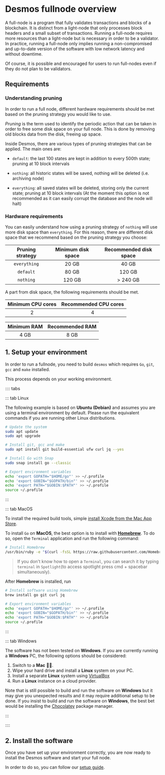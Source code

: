 # Desmos fullnode overview

A full-node is a program that fully validates transactions and blocks of a blockchain. It is distinct from a light-node
that only processes block headers and a small subset of transactions. Running a full-node requires more resources than a
light-node but is necessary in order to be a validator. In practice, running a full-node only implies running a
non-compromised and up-to-date version of the software with low network latency and without downtime.

Of course, it is possible and encouraged for users to run full-nodes even if they do not plan to be validators.

## Requirements

### Understanding pruning

In order to run a full node, different hardware requirements should be met based on the pruning strategy you would like
to use.

*Pruning* is the term used to identify the periodic action that can be taken in order to free some disk space on your
full node. This is done by removing old blocks data from the disk, freeing up space.

Inside Desmos, there are various types of pruning strategies that can be applied. The main ones are:

- `default`: the last 100 states are kept in addition to every 500th state; pruning at 10 block intervals

- `nothing`: all historic states will be saved, nothing will be deleted (i.e. archiving node)

- `everything`: all saved states will be deleted, storing only the current state; pruning at 10 block intervals (At the moment this option is not recommended as it can easily corrupt the database and the node will halt)

### Hardware requirements

You can easily understand how using a pruning strategy of `nothing` will use more disk space than `everything`. For this
reason, there are different disk space that we recommend based on the pruning strategy you choose:

| Pruning strategy | Minimum disk space | Recommended disk space |
| :--------------: | :----------------: | :--------------------: |
| `everything` | 20 GB | 40 GB |
| `default` | 80 GB | 120 GB |
| `nothing` | 120 GB | \> 240 GB |

A part from disk space, the following requirements should be met.

| Minimum CPU cores | Recommended CPU cores |
| :---------------: | :-------------------: |
| 2 | 4 |

| Minimum RAM | Recommended RAM |
| :---------------: | :-------------------: |
| 4 GB | 8 GB |

## 1. Setup your environment

In order to run a fullnode, you need to build `desmos` which requires `Go`, `git`, `gcc` and `make` installed.

This process depends on your working environment.

:::: tabs

::: tab Linux

The following example is based on **Ubuntu (Debian)** and assumes you are using a terminal environment by default.
Please run the equivalent commands if you are running other Linux distributions.

```bash
# Update the system
sudo apt update
sudo apt upgrade

# Install git, gcc and make
sudo apt install git build-essential ufw curl jq --yes

# Install Go with Snap
sudo snap install go --classic

# Export environment variables
echo 'export GOPATH="$HOME/go"' >> ~/.profile
echo 'export GOBIN="$GOPATH/bin"' >> ~/.profile
echo 'export PATH="$GOBIN:$PATH"' >> ~/.profile
source ~/.profile
```

:::

::: tab MacOS

To install the required build tools,
simple [install Xcode from the Mac App Store](https://apps.apple.com/hk/app/xcode/id497799835?l=en&mt=12).

To install `Go` on __MacOS__, the best option is to install with [__Homebrew__](https://brew.sh/). To do so, open
the `Terminal` application and run the following command:

```bash
# Install Homebrew
/usr/bin/ruby -e "$(curl -fsSL https://raw.githubusercontent.com/Homebrew/install/master/install)"
```

> If you don't know how to open a `Terminal`, you can search it by typing `terminal` in `Spotlight`(to access spotlight press cmd + spacebar simultaneously).

After __Homebrew__ is installed, run

```bash
# Install software using Homebrew
brew install go git curl jq

# Export environment variables
echo 'export GOPATH="$HOME/go"' >> ~/.profile
echo 'export GOBIN="$GOPATH/bin"' >> ~/.profile
echo 'export PATH="$GOBIN:$PATH"' >> ~/.profile
source ~/.profile
```

:::

::: tab Windows

The software has not been tested on __Windows__. If you are currently running a __Windows__ PC, the following options
should be considered:

1. Switch to a __Mac__ 👨‍💻.
2. Wipe your hard drive and install a __Linux__ system on your PC.
3. Install a separate __Linux__ system using [VirtualBox](https://www.virtualbox.org/wiki/Downloads)
4. Run a __Linux__ instance on a cloud provider.

Note that is still possible to build and run the software on __Windows__ but it may give you unexpected results and it
may require additional setup to be done. If you insist to build and run the software on __Windows__, the best bet would
be installing the [Chocolatey](https://chocolatey.org/) package manager.

:::

::::

## 2. Install the software

Once you have set up your environment correctly, you are now ready to install the Desmos software and start your full
node.

In order to do so, you can follow our [setup guide](setup.md).
